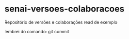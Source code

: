 # senai-versoes-colaboracoes
Repositório de versões e colaborações
read de exemplo

lembrei do comando: git commit